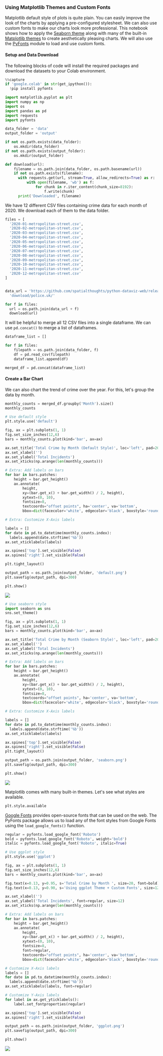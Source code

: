### Using Matplotlib Themes and Custom Fonts

Matplotlib default style of plots is quite plain. You can easily improve the look of the charts by applying a pre-configured stylesheet. We can also use custom fonts to make our charts look more professional. This notebook shows how to apply the [Seaborn theme](https://seaborn.pydata.org/tutorial/aesthetics.html) along with many of the built-in [Matplotlib themes](https://matplotlib.org/stable/gallery/style_sheets/style_sheets_reference.html) to create aesthetically pleasing charts. We will also use the [PyFonts](https://pypi.org/project/pyfonts/) module to load and use custom fonts.

#### Setup and Data Download

The following blocks of code will install the required packages and download the datasets to your Colab environment.


```python
%%capture
if 'google.colab' in str(get_ipython()):
  !pip install pyfonts
```


```python
import matplotlib.pyplot as plt
import numpy as np
import os
import pandas as pd
import requests
import pyfonts
```


```python
data_folder = 'data'
output_folder = 'output'

if not os.path.exists(data_folder):
    os.mkdir(data_folder)
if not os.path.exists(output_folder):
    os.mkdir(output_folder)
```


```python
def download(url):
    filename = os.path.join(data_folder, os.path.basename(url))
    if not os.path.exists(filename):
      with requests.get(url, stream=True, allow_redirects=True) as r:
          with open(filename, 'wb') as f:
              for chunk in r.iter_content(chunk_size=8192):
                  f.write(chunk)
      print('Downloaded', filename)
```

We have 12 different CSV files containing crime data for each month of 2020. We download each of them to the data folder.


```python
files = [
  '2020-01-metropolitan-street.csv',
  '2020-02-metropolitan-street.csv',
  '2020-03-metropolitan-street.csv',
  '2020-04-metropolitan-street.csv',
  '2020-05-metropolitan-street.csv',
  '2020-06-metropolitan-street.csv',
  '2020-07-metropolitan-street.csv',
  '2020-08-metropolitan-street.csv',
  '2020-09-metropolitan-street.csv',
  '2020-10-metropolitan-street.csv',
  '2020-11-metropolitan-street.csv',
  '2020-12-metropolitan-street.csv'
]


data_url = 'https://github.com/spatialthoughts/python-dataviz-web/releases/' \
  'download/police.uk/'

for f in files:
  url = os.path.join(data_url + f)
  download(url)

```

It will be helpful to merge all 12 CSV files into a single dataframe. We can use `pd.concat()` to merge a list of dataframes.


```python
dataframe_list = []

for f in files:
    filepath = os.path.join(data_folder, f)
    df = pd.read_csv(filepath)
    dataframe_list.append(df)

merged_df = pd.concat(dataframe_list)
```

#### Create a Bar Chart

We can also chart the trend of crime over the year. For this, let's group the data by month.


```python
monthly_counts = merged_df.groupby('Month').size()
monthly_counts
```


```python
# Use default style
plt.style.use('default')

fig, ax = plt.subplots(1, 1)
fig.set_size_inches(12,6)
bars = monthly_counts.plot(kind='bar', ax=ax)

ax.set_title('Total Crime by Month (Default Style)', loc='left', pad=20)
ax.set_xlabel('')
ax.set_ylabel('Total Incidents')
ax.set_xticks(np.arange(len(monthly_counts)))

# Extra: Add labels on bars
for bar in bars.patches:
    height = bar.get_height()
    ax.annotate(
        height,
        xy=(bar.get_x() + bar.get_width() / 2, height),
        xytext=(0, 10),
        fontsize=8,
        textcoords="offset points", ha='center', va='bottom',
        bbox=dict(facecolor='white', edgecolor='black', boxstyle='round'))

# Extra: Customize X-Axis labels

labels = []
for date in pd.to_datetime(monthly_counts.index):
  labels.append(date.strftime('%b'))
ax.set_xticklabels(labels)

ax.spines['top'].set_visible(False)
ax.spines['right'].set_visible(False)

plt.tight_layout()

output_path = os.path.join(output_folder, 'default.png')
plt.savefig(output_path, dpi=300)

plt.show()

```


    
![](python-dataviz-output/supplement_matplotlib_themes_files/supplement_matplotlib_themes_12_0.png)
    



```python
# Use seaborn style
import seaborn as sns
sns.set_theme()

fig, ax = plt.subplots(1, 1)
fig.set_size_inches(12,6)
bars = monthly_counts.plot(kind='bar', ax=ax)

ax.set_title('Total Crime by Month (Seaborn Style)', loc='left', pad=20)
ax.set_xlabel('')
ax.set_ylabel('Total Incidents')
ax.set_xticks(np.arange(len(monthly_counts)))

# Extra: Add labels on bars
for bar in bars.patches:
    height = bar.get_height()
    ax.annotate(
        height,
        xy=(bar.get_x() + bar.get_width() / 2, height),
        xytext=(0, 10),
        fontsize=8,
        textcoords="offset points", ha='center', va='bottom',
        bbox=dict(facecolor='white', edgecolor='black', boxstyle='round'))

# Extra: Customize X-Axis labels

labels = []
for date in pd.to_datetime(monthly_counts.index):
  labels.append(date.strftime('%b'))
ax.set_xticklabels(labels)

ax.spines['top'].set_visible(False)
ax.spines['right'].set_visible(False)
plt.tight_layout()

output_path = os.path.join(output_folder, 'seaborn.png')
plt.savefig(output_path, dpi=300)

plt.show()
```


    
![](python-dataviz-output/supplement_matplotlib_themes_files/supplement_matplotlib_themes_13_0.png)
    


Matplotlib comes with many built-in themes. Let's see what styles are available.


```python
plt.style.available
```

[Google Fonts](https://fonts.google.com/) provides open-source fonts that can be used on the web. The PyFonts package allows us to load any of the font styles from Google Fonts using the `load_google_fonts()` function.


```python
regular = pyfonts.load_google_font('Roboto')
bold = pyfonts.load_google_font('Roboto', weight='bold')
italic = pyfonts.load_google_font('Roboto', italic=True)
```


```python
# Use ggplot style
plt.style.use('ggplot')

fig, ax = plt.subplots(1, 1)
fig.set_size_inches(12,6)
bars = monthly_counts.plot(kind='bar', ax=ax)

fig.text(x=0.13, y=0.95, s='Total Crime by Month ', size=20, font=bold)
fig.text(x=0.13, y=0.90, s='Using ggplot Theme + Custom Fonts', size=12, font=italic)

ax.set_xlabel('')
ax.set_ylabel('Total Incidents', font=regular, size=12)
ax.set_xticks(np.arange(len(monthly_counts)))

# Extra: Add labels on bars
for bar in bars.patches:
    height = bar.get_height()
    ax.annotate(
        height,
        xy=(bar.get_x() + bar.get_width() / 2, height),
        xytext=(0, 10),
        fontsize=8,
        font=regular,
        textcoords="offset points", ha='center', va='bottom',
        bbox=dict(facecolor='white', edgecolor='black', boxstyle='round'))

# Customize X-Axis labels
labels = []
for date in pd.to_datetime(monthly_counts.index):
  labels.append(date.strftime('%b'))
ax.set_xticklabels(labels, font=regular)

# Customize Y-Axis labels
for label in ax.get_yticklabels():
    label.set_fontproperties(regular)

ax.spines['top'].set_visible(False)
ax.spines['right'].set_visible(False)

output_path = os.path.join(output_folder, 'ggplot.png')
plt.savefig(output_path, dpi=300)

plt.show()
```


    
![](python-dataviz-output/supplement_matplotlib_themes_files/supplement_matplotlib_themes_18_0.png)
    

